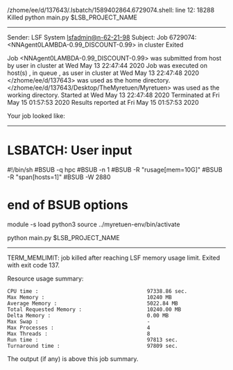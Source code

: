 /zhome/ee/d/137643/.lsbatch/1589402864.6729074.shell: line 12: 18288 Killed                  python main.py $LSB_PROJECT_NAME

------------------------------------------------------------
Sender: LSF System <lsfadmin@n-62-21-98>
Subject: Job 6729074: <NNAgent0LAMBDA-0.99_DISCOUNT-0.99> in cluster <dcc> Exited

Job <NNAgent0LAMBDA-0.99_DISCOUNT-0.99> was submitted from host <n-62-30-3> by user <s183905> in cluster <dcc> at Wed May 13 22:47:44 2020
Job was executed on host(s) <n-62-21-98>, in queue <hpc>, as user <s183905> in cluster <dcc> at Wed May 13 22:47:48 2020
</zhome/ee/d/137643> was used as the home directory.
</zhome/ee/d/137643/Desktop/TheMyretuen/Myretuen> was used as the working directory.
Started at Wed May 13 22:47:48 2020
Terminated at Fri May 15 01:57:53 2020
Results reported at Fri May 15 01:57:53 2020

Your job looked like:

------------------------------------------------------------
# LSBATCH: User input
#!/bin/sh
#BSUB -q hpc
#BSUB -n 1
#BSUB -R "rusage[mem=10G]"
#BSUB -R "span[hosts=1]"
#BSUB -W 2880
# end of BSUB options

module -s load python3
source ../myretuen-env/bin/activate

python main.py $LSB_PROJECT_NAME


------------------------------------------------------------

TERM_MEMLIMIT: job killed after reaching LSF memory usage limit.
Exited with exit code 137.

Resource usage summary:

    CPU time :                                   97338.86 sec.
    Max Memory :                                 10240 MB
    Average Memory :                             5022.84 MB
    Total Requested Memory :                     10240.00 MB
    Delta Memory :                               0.00 MB
    Max Swap :                                   -
    Max Processes :                              4
    Max Threads :                                8
    Run time :                                   97813 sec.
    Turnaround time :                            97809 sec.

The output (if any) is above this job summary.

